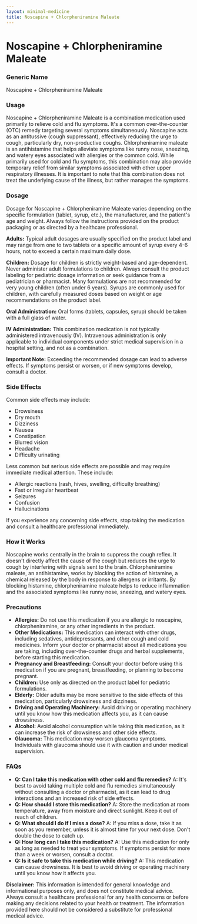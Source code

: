 ```yaml
---
layout: minimal-medicine
title: Noscapine + Chlorpheniramine Maleate
---
```


# Noscapine + Chlorpheniramine Maleate
### Generic Name
Noscapine + Chlorpheniramine Maleate

### Usage
Noscapine + Chlorpheniramine Maleate is a combination medication used primarily to relieve cold and flu symptoms.  It's a common over-the-counter (OTC) remedy targeting several symptoms simultaneously.  Noscapine acts as an antitussive (cough suppressant), effectively reducing the urge to cough, particularly dry, non-productive coughs. Chlorpheniramine maleate is an antihistamine that helps alleviate symptoms like runny nose, sneezing, and watery eyes associated with allergies or the common cold.  While primarily used for cold and flu symptoms, this combination may also provide temporary relief from similar symptoms associated with other upper respiratory illnesses.  It is important to note that this combination does not treat the underlying cause of the illness, but rather manages the symptoms.

### Dosage
Dosage for Noscapine + Chlorpheniramine Maleate varies depending on the specific formulation (tablet, syrup, etc.), the manufacturer, and the patient's age and weight.  Always follow the instructions provided on the product packaging or as directed by a healthcare professional.  

**Adults:**  Typical adult dosages are usually specified on the product label and may range from one to two tablets or a specific amount of syrup every 4-6 hours, not to exceed a certain maximum daily dose.

**Children:**  Dosage for children is strictly weight-based and age-dependent.  Never administer adult formulations to children.  Always consult the product labeling for pediatric dosage information or seek guidance from a pediatrician or pharmacist.  Many formulations are not recommended for very young children (often under 6 years).  Syrups are commonly used for children, with carefully measured doses based on weight or age recommendations on the product label.

**Oral Administration:**  Oral forms (tablets, capsules, syrup) should be taken with a full glass of water.

**IV Administration:**  This combination medication is not typically administered intravenously (IV).  Intravenous administration is only applicable to individual components under strict medical supervision in a hospital setting, and not as a combination.

**Important Note:**  Exceeding the recommended dosage can lead to adverse effects.  If symptoms persist or worsen, or if new symptoms develop, consult a doctor.


### Side Effects
Common side effects may include:

* Drowsiness
* Dry mouth
* Dizziness
* Nausea
* Constipation
* Blurred vision
* Headache
* Difficulty urinating

Less common but serious side effects are possible and may require immediate medical attention.  These include:

* Allergic reactions (rash, hives, swelling, difficulty breathing)
* Fast or irregular heartbeat
* Seizures
* Confusion
* Hallucinations


If you experience any concerning side effects, stop taking the medication and consult a healthcare professional immediately.


### How it Works
Noscapine works centrally in the brain to suppress the cough reflex.  It doesn't directly affect the cause of the cough but reduces the urge to cough by interfering with signals sent to the brain. Chlorpheniramine maleate, an antihistamine, works by blocking the action of histamine, a chemical released by the body in response to allergens or irritants. By blocking histamine, chlorpheniramine maleate helps to reduce inflammation and the associated symptoms like runny nose, sneezing, and watery eyes.


### Precautions
* **Allergies:** Do not use this medication if you are allergic to noscapine, chlorpheniramine, or any other ingredients in the product.
* **Other Medications:**  This medication can interact with other drugs, including sedatives, antidepressants, and other cough and cold medicines.  Inform your doctor or pharmacist about all medications you are taking, including over-the-counter drugs and herbal supplements, before starting this medication.
* **Pregnancy and Breastfeeding:**  Consult your doctor before using this medication if you are pregnant, breastfeeding, or planning to become pregnant.
* **Children:**  Use only as directed on the product label for pediatric formulations.
* **Elderly:** Older adults may be more sensitive to the side effects of this medication, particularly drowsiness and dizziness.
* **Driving and Operating Machinery:** Avoid driving or operating machinery until you know how this medication affects you, as it can cause drowsiness.
* **Alcohol:** Avoid alcohol consumption while taking this medication, as it can increase the risk of drowsiness and other side effects.
* **Glaucoma:**  This medication may worsen glaucoma symptoms. Individuals with glaucoma should use it with caution and under medical supervision.

### FAQs
* **Q: Can I take this medication with other cold and flu remedies?** A:  It's best to avoid taking multiple cold and flu remedies simultaneously without consulting a doctor or pharmacist, as it can lead to drug interactions and an increased risk of side effects.
* **Q: How should I store this medication?** A: Store the medication at room temperature, away from moisture and direct sunlight. Keep it out of reach of children.
* **Q: What should I do if I miss a dose?** A: If you miss a dose, take it as soon as you remember, unless it is almost time for your next dose.  Don't double the dose to catch up.
* **Q: How long can I take this medication?** A:  Use this medication for only as long as needed to treat your symptoms.  If symptoms persist for more than a week or worsen, consult a doctor.
* **Q: Is it safe to take this medication while driving?** A: This medication can cause drowsiness. It is best to avoid driving or operating machinery until you know how it affects you.


**Disclaimer:** This information is intended for general knowledge and informational purposes only, and does not constitute medical advice. Always consult a healthcare professional for any health concerns or before making any decisions related to your health or treatment.  The information provided here should not be considered a substitute for professional medical advice.

